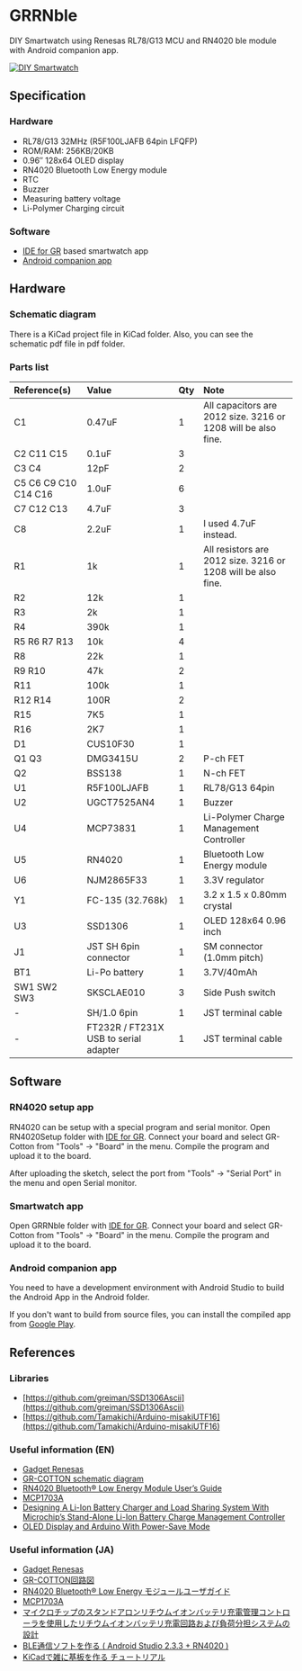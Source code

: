 # GRRNble

DIY Smartwatch using Renesas RL78/G13 MCU and RN4020 ble module with Android companion app.

[![DIY Smartwatch](https://img.youtube.com/vi/k7GzKx2PxCo/0.jpg)](https://www.youtube.com/watch?v=k7GzKx2PxCo)

## Specification
### Hardware

- RL78/G13 32MHz (R5F100LJAFB 64pin LFQFP)
- ROM/RAM: 256KB/20KB
- 0.96″ 128x64 OLED display
- RN4020 Bluetooth Low Energy module
- RTC
- Buzzer
- Measuring battery voltage
- Li-Polymer Charging circuit

### Software

- [IDE for GR](http://gadget.renesas.com/en/product/ide4gr.html) based smartwatch app
- [Android companion app](https://play.google.com/store/apps/details?id=com.github.takjn.grrnble)

## Hardware
### Schematic diagram
There is a KiCad project file in KiCad folder. Also, you can see the schematic pdf file in pdf folder.

### Parts list
| Reference(s) | Value | Qty | Note |
|:---|:---|:---|:---|
|C1|0.47uF|1|All capacitors are 2012 size. 3216 or 1208 will be also fine.|
|C2 C11 C15|0.1uF|3||
|C3 C4|12pF|2||
|C5 C6 C9 C10 C14 C16|1.0uF|6||
|C7 C12 C13|4.7uF|3||
|C8|2.2uF|1|I used 4.7uF instead.|
|R1|1k|1|All resistors are 2012 size. 3216 or 1208 will be also fine.|
|R2|12k|1||
|R3|2k|1||
|R4|390k|1||
|R5 R6 R7 R13|10k|4||
|R8|22k|1||
|R9 R10|47k|2||
|R11|100k|1||
|R12 R14|100R|2||
|R15|7K5|1||
|R16|2K7|1||
|D1|CUS10F30|1||
|Q1 Q3|DMG3415U|2|P-ch FET|
|Q2|BSS138|1|N-ch FET|
|U1|R5F100LJAFB|1|RL78/G13 64pin|
|U2|UGCT7525AN4|1|Buzzer|
|U4|MCP73831|1|Li-Polymer Charge Management Controller|
|U5|RN4020|1|Bluetooth Low Energy module|
|U6|NJM2865F33|1|3.3V regulator|
|Y1|FC-135 (32.768k)|1|3.2 x 1.5 x 0.80mm crystal|
|U3|SSD1306|1|OLED 128x64 0.96 inch|
|J1|JST SH 6pin connector|1|SM connector (1.0mm pitch)|
|BT1|Li-Po battery|1|3.7V/40mAh|
|SW1 SW2 SW3|SKSCLAE010|3|Side Push switch|
|-|SH/1.0 6pin|1|JST terminal cable|
|-|FT232R / FT231X USB to serial adapter|1|JST terminal cable|

## Software

### RN4020 setup app

RN4020 can be setup with a special program and serial monitor.
Open RN4020Setup folder with [IDE for GR](http://gadget.renesas.com/en/product/ide4gr.html).
Connect your board and select GR-Cotton from "Tools" -> "Board" in the menu.
Compile the program and upload it to the board.

After uploading the sketch, select the port from "Tools" -> "Serial Port" in the menu and open Serial monitor.

### Smartwatch app

Open GRRNble folder with [IDE for GR](http://gadget.renesas.com/en/product/ide4gr.html).
Connect your board and select GR-Cotton from "Tools" -> "Board" in the menu.
Compile the program and upload it to the board.

### Android companion app

You need to have a development environment with Android Studio to build the Android App in the Android folder.

If you don't want to build from source files, you can install the compiled app from [Google Play](https://play.google.com/store/apps/details?id=com.github.takjn.grrnble).

## References
### Libraries
- [https://github.com/greiman/SSD1306Ascii](https://github.com/greiman/SSD1306Ascii)
- [https://github.com/Tamakichi/Arduino-misakiUTF16](https://github.com/Tamakichi/Arduino-misakiUTF16)

### Useful information (EN)
- [Gadget Renesas](http://gadget.renesas.com/en/)
- [GR-COTTON schematic diagram](http://gadget.renesas.com/ja/product/documents/gr-cotton_sch.pdf)
- [RN4020 Bluetooth® Low Energy Module User’s Guide](http://ww1.microchip.com/downloads/en/devicedoc/70005191b.pdf)
- [MCP1703A](http://akizukidenshi.com/download/ds/microchip/mcp1703a.pdf)
- [Designing A Li-Ion Battery Charger and Load Sharing System With
Microchip’s Stand-Alone Li-Ion Battery Charge Management Controller](http://ww1.microchip.com/downloads/en/appnotes/01149c.pdf)
- [OLED Display and Arduino With Power-Save Mode](https://bengoncalves.wordpress.com/2015/10/01/oled-display-and-arduino-with-power-save-mode/)

### Useful information (JA)
- [Gadget Renesas](http://gadget.renesas.com/jp/)
- [GR-COTTON回路図](http://gadget.renesas.com/ja/product/documents/gr-cotton_sch.pdf)
- [RN4020 Bluetooth® Low Energy モジュールユーザガイド](http://akizukidenshi.com/download/ds/microchip/70005191A_JP.pdf)
- [MCP1703A](http://akizukidenshi.com/download/ds/microchip/mcp1703a.pdf)
- [マイクロチップのスタンドアロンリチウムイオンバッテリ充電管理コントローラを使用したリチウムイオンバッテリ充電回路および負荷分担システムの設計](http://ww1.microchip.com/downloads/en/AppNotes/DS01149C_JP_battery.pdf)
- [BLE通信ソフトを作る ( Android Studio 2.3.3 + RN4020 )](http://www.hiramine.com/programming/blecommunicator/index.html)
- [KiCadで雑に基板を作る チュートリアル](https://www.slideshare.net/soburi/kicad-53622272)
